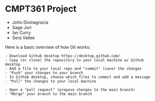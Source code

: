 # CMPT361 Project

- John Divinagracia	
- Sage Jurr	
- Ian Curry	
- Sera Vallee

Here is a basic overview of how Git works:

    - Download Github desktop https://desktop.github.com/
    - Copy (or clone) the repository to your local machine w/ Github desktop
    - Add a file to your local repo and "commit" (save) the changes
    - "Push" your changes to your branch
    - In Github desktop, choose which files to commit and add a message
    - "Pull" the changes to your local machine
    
    - Open a "pull request" (propose changes to the main branch)
    - "Merge" your branch to the main branch
